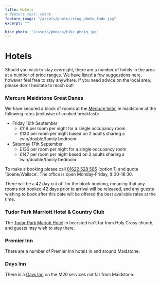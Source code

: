 ```yaml
---
title: Hotels
# feature_text: where
feature_image: "/assets/photos/ring_photo_fade.jpg"
excerpt: ""

bike_photo: "/assets/photos/bike_photo.jpg"
---
```


# Hotels

Should you wish to stay overnight, there are a number of hotels in the area at a number of price ranges. We have listed a few suggestions here, however feel free to stay anywhere. If you need advice on the local area, please don't hesitate to reach out!

### Mercure Maidstone Great Danes

We have secured a block of rooms at the [Mercure hotel](https://www.mercuremaidstone.co.uk/) in maidstone at the following rates (inclusive of cooked breakfast):

- Friday 16th September
  - £119 per room per night for a single occupancy room
  - £130 per room per night based on 2 adults sharing a twin/double/family bedroom
- Saturday 17th September
  - £136 per room per night for a single occupancy room
  - £147 per room per night based on 2 adults sharing a twin/double/family bedroom

To make a booking please call [01622 528 565](tel:01622528565) (option 1) and quote 'Soane/Wallace'. The office is open Monday-Friday, 8:00-18:30.

There will be a 42 day cut off for the block booking, meaning that any rooms not booked 42 days prior to arrival will be released, and any guests wishing to book after this date will be offered the best available rates at the time.

### Tudor Park Marriott Hotel & Country Club

The [Tudor Park Mariott Hotel](https://www.marriott.co.uk/hotels/travel/tdmgs-tudor-park-marriott-hotel-and-country-club/) in bearsted isn't far from Holy Cross church, and guests may wish to stay there.

### Premier Inn

There are a number of Premier Inn hotels in and around Maidstone.

### Days Inn

There is a [Days Inn](https://www.daysinnrc.co.uk/locations/days-inn-maidstone/) on the M20 services not far from Maidstone.
